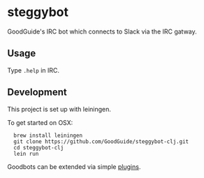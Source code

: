 # steggybot

GoodGuide's IRC bot which connects to Slack via the IRC gatway.

## Usage

Type `.help` in IRC.

## Development

This project is set up with leiningen.

To get started on OSX:
``` shell
  brew install leiningen
  git clone https://github.com/GoodGuide/steggybot-clj.git
  cd steggybot-clj
  lein run
```

Goodbots can be extended via simple [plugins](src/steggybot-clj/plugins/).
